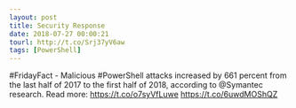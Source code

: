 ```yaml
---
layout: post
title: Security Response
date: 2018-07-27 00:00:21
tourl: http://t.co/Srj37yV6aw
tags: [PowerShell]
---
```

#FridayFact - Malicious #PowerShell attacks increased by 661 percent from the last half of 2017 to the first half of 2018, according to @Symantec research. Read more: https://t.co/o7syVfLuwe https://t.co/6uwdMOShQZ